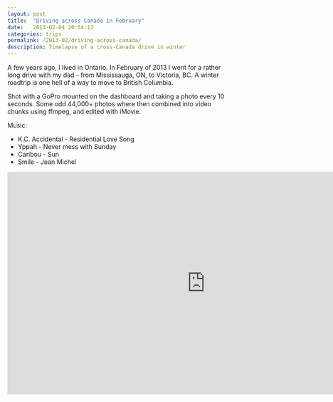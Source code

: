 ```yaml
---
layout: post
title:  "Driving across Canada in February"
date:   2013-02-04 20:54:13
categories: trips
permalink: /2013-02/driving-across-canada/
description: Timelapse of a cross-Canada drive in winter
---
```

A few years ago, I lived in Ontario. In February of 2013 I went for a rather long drive with my dad - from Mississauga, ON, to Victoria, BC. A winter roadtrip is one hell of a way to move to British Columbia.

Shot with a GoPro mounted on the dashboard and taking a photo every 10 seconds. Some odd 44,000+ photos where then combined into video chunks using ffmpeg, and edited with iMovie.

Music:

- K.C. Accidental - Residential Love Song
- Yppah - Never mess with Sunday
- Caribou - Sun
- Smile - Jean Michel

<iframe width="888px" height="500px" src="https://www.youtube.com/embed/HiOFn6qZXsI" frameborder="0" allowfullscreen></iframe>        
